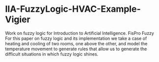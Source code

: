 # IIA-FuzzyLogic-HVAC-Example-Vigier
Work on fuzzy logic for Introduction to Artificial Intelligence. FisPro Fuzzy
For this paper on fuzzy logic and its implementation we take a case of heating and cooling of two rooms, one above the other,
and model the temperature movement to generate rules that allow us to  generate the difficult situations in which fuzzy logic shines.
